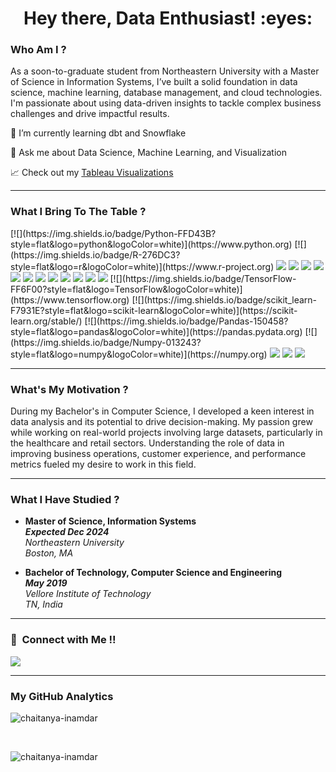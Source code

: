 <h1 align="center">Hey there, Data Enthusiast! :eyes:</h1> <h3> Who Am I ? </h3>
As a soon-to-graduate student from Northeastern University with a Master of Science in Information Systems, I’ve built a solid foundation in data science, machine learning, database management, and cloud technologies. I'm passionate about using data-driven insights to tackle complex business challenges and drive impactful results.

🌱 I’m currently learning dbt and Snowflake

💬 Ask me about Data Science, Machine Learning, and Visualization

:chart_with_upwards_trend: Check out my <a href="https://public.tableau.com/app/profile/chaitanya.inamdar/viz/SalesDashboard_Version1/SalesDashboard?publish=yes" target="_blank">Tableau Visualizations</a>

<hr> <h3> What I Bring To The Table ? </h3> <p> [![](https://img.shields.io/badge/Python-FFD43B?style=flat&logo=python&logoColor=white)](https://www.python.org) [![](https://img.shields.io/badge/R-276DC3?style=flat&logo=r&logoColor=white)](https://www.r-project.org) <img src="https://img.shields.io/badge/JavaScript-F7DF1E?style=flat&logo=javascript&logoColor=black"> <img src="https://img.shields.io/badge/Java-ED8B00?style=flat&logo=java&logoColor=white"> <img src = "https://img.shields.io/badge/MySQL-4479A1?style=flat&logo=mySQL&logoColor=white"> <img src = "https://img.shields.io/badge/Google%20BigQuery-4285F4?style=flat&logo=googlebigquery&logoColor=white"> <img src = "https://img.shields.io/badge/Snowflake-abf0ff?style=flat&logo=snowflake&logoColor=white"> <img src = "https://img.shields.io/badge/Amazon%20Web%20Services-232F3E?style=flat&logo=amazonaws&logoColor=white"> <img src = "https://img.shields.io/badge/Microsoft%20Azure-0089D6?style=flat&logo=microsoftazure&logoColor=white"> <img src="http://img.shields.io/badge/-Tableau-339933?style=flat&logo=tableau&logoColor=FFFFFF"> <img src="http://img.shields.io/badge/-Power%20BI-F2C811?style=flat&logo=powerbi&logoColor=FFFFFF"> <img src="http://img.shields.io/badge/-Looker-dc143c?style=flat&logo=looker&logoColor=FFFFFF"> <img src = "https://img.shields.io/badge/AWS%20Glue-FF9900?style=flat&logo=amazonrds&logoColor=white"> <img src = "https://img.shields.io/badge/AWS%20Lambda-FF9900?style=flat&logo=awslambda&logoColor=white"> [![](https://img.shields.io/badge/TensorFlow-FF6F00?style=flat&logo=TensorFlow&logoColor=white)](https://www.tensorflow.org) [![](https://img.shields.io/badge/scikit_learn-F7931E?style=flat&logo=scikit-learn&logoColor=white)](https://scikit-learn.org/stable/) [![](https://img.shields.io/badge/Pandas-150458?style=flat&logo=pandas&logoColor=white)](https://pandas.pydata.org) [![](https://img.shields.io/badge/Numpy-013243?style=flat&logo=numpy&logoColor=white)](https://numpy.org) <img src = "https://img.shields.io/badge/Matplotlib-11557C?style=flat&logo=matplotlib&logoColor=white"> <img src = "https://img.shields.io/badge/Seaborn-4C2E91?style=flat&logo=Seaborn&logoColor=white"> <img src = "https://img.shields.io/badge/Google%20Cloud%20Platform-4285F4?style=flat&logo=googlecloud&logoColor=white"> </p> <hr> <h3> What's My Motivation ? </h3>
During my Bachelor's in Computer Science, I developed a keen interest in data analysis and its potential to drive decision-making. My passion grew while working on real-world projects involving large datasets, particularly in the healthcare and retail sectors. Understanding the role of data in improving business operations, customer experience, and performance metrics fueled my desire to work in this field.

<hr> <h3> What I Have Studied ? </h3> <ul> <li> <strong>Master of Science, Information Systems</strong> <br> <strong><em>Expected Dec 2024</em></strong> <br> <em>Northeastern University</em> <br> <em>Boston, MA</em> </li> </ul> <ul> <li> <strong>Bachelor of Technology, Computer Science and Engineering</strong> <br> <strong><em>May 2019</em></strong> <br> <em>Vellore Institute of Technology</em> <br> <em>TN, India</em> </li> </ul> <hr> <h3>🤝 &nbsp;Connect with Me !! </h3>
<img src="https://img.shields.io/badge/linkedin-%230077B5.svg?&style=for-the-badge&logo=linkedin&logoColor=white" />

<hr> <h3> My GitHub Analytics </h3> <p><img align="center" src="https://github-readme-stats.vercel.app/api/top-langs?username=chaitanya-inamdar&show_icons=true&locale=en&layout=compact&theme=merko" alt="chaitanya-inamdar" /></p><br> <p><img align="center" src="https://github-readme-streak-stats.herokuapp.com/?user=chaitanya-inamdar&&theme=merko" alt="chaitanya-inamdar" /></p>
